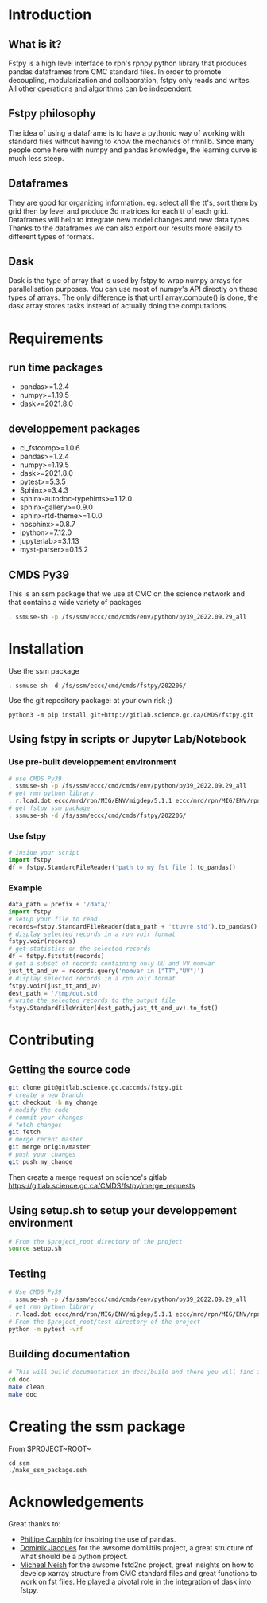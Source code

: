 # Introduction

## What is it?

Fstpy is a high level interface to rpn's rpnpy python library that
produces pandas dataframes from CMC standard files. In
order to promote decoupling, modularization and collaboration, fstpy
only reads and writes. All other operations and algorithms can be
independent.

## Fstpy philosophy

The idea of using a dataframe is to have a pythonic way of working with
standard files without having to know the mechanics of rmnlib. Since
many people come here with numpy and pandas knowledge, the
learning curve is much less steep.

## Dataframes

They are good for organizing information. eg: select all the tt\'s, sort
them by grid then by level and produce 3d matrices for each tt of each
grid. Dataframes will help to integrate new model changes and new data
types. Thanks to the dataframes we can also export our results more
easily to different types of formats.

## Dask

Dask is the type of array that is used by fstpy to wrap numpy arrays for
parallelisation purposes. You can use most of numpy\'s API directly on
these types of arrays. The only difference is that until array.compute()
is done, the dask array stores tasks instead of actually doing the
computations.

# Requirements

## run time packages

-   pandas>=1.2.4
-   numpy>=1.19.5
-   dask>=2021.8.0

## developpement packages

-   ci_fstcomp>=1.0.6
-   pandas>=1.2.4
-   numpy>=1.19.5
-   dask>=2021.8.0
-   pytest>=5.3.5
-   Sphinx>=3.4.3
-   sphinx-autodoc-typehints>=1.12.0
-   sphinx-gallery>=0.9.0
-   sphinx-rtd-theme>=1.0.0
-   nbsphinx>=0.8.7
-   ipython>=7.12.0
-   jupyterlab>=3.1.13
-   myst-parser>=0.15.2

## CMDS Py39

This is an ssm package that we use at CMC on the science network and
that contains a wide variety of packages

``` bash
. ssmuse-sh -p /fs/ssm/eccc/cmd/cmds/env/python/py39_2022.09.29_all
```

# Installation

Use the ssm package

    . ssmuse-sh -d /fs/ssm/eccc/cmd/cmds/fstpy/202206/

Use the git repository package: at your own risk ;)

    python3 -m pip install git+http://gitlab.science.gc.ca/CMDS/fstpy.git

## Using fstpy in scripts or Jupyter Lab/Notebook

### Use pre-built developpement environment

``` bash
# use CMDS Py39      
. ssmuse-sh -p /fs/ssm/eccc/cmd/cmds/env/python/py39_2022.09.29_all     
# get rmn python library      
. r.load.dot eccc/mrd/rpn/MIG/ENV/migdep/5.1.1 eccc/mrd/rpn/MIG/ENV/rpnpy/2.1-u2.4      
# get fstpy ssm package
. ssmuse-sh -d /fs/ssm/eccc/cmd/cmds/fstpy/202206/
```

### Use fstpy

``` python
# inside your script    
import fstpy   
df = fstpy.StandardFileReader('path to my fst file').to_pandas()
```

### Example

``` python
data_path = prefix + '/data/'    
import fstpy
# setup your file to read    
records=fstpy.StandardFileReader(data_path + 'ttuvre.std').to_pandas()    
# display selected records in a rpn voir format    
fstpy.voir(records)    
# get statistics on the selected records    
df = fstpy.fststat(records)    
# get a subset of records containing only UU and VV momvar    
just_tt_and_uv = records.query('nomvar in ["TT","UV"]')    
# display selected records in a rpn voir format   
fstpy.voir(just_tt_and_uv)    
dest_path = '/tmp/out.std'    
# write the selected records to the output file    
fstpy.StandardFileWriter(dest_path,just_tt_and_uv).to_fst()    
```

# Contributing

## Getting the source code

``` bash
git clone git@gitlab.science.gc.ca:cmds/fstpy.git
# create a new branch
git checkout -b my_change
# modify the code
# commit your changes
# fetch changes
git fetch
# merge recent master
git merge origin/master
# push your changes
git push my_change
```

Then create a merge request on science\'s gitlab
<https://gitlab.science.gc.ca/CMDS/fstpy/merge_requests>

## Using setup.sh to setup your developpement environment

``` bash
# From the $project_root directory of the project
source setup.sh
```

## Testing

``` bash
# Use CMDS Py39
. ssmuse-sh -p /fs/ssm/eccc/cmd/cmds/env/python/py39_2022.09.29_all
# get rmn python library      
. r.load.dot eccc/mrd/rpn/MIG/ENV/migdep/5.1.1 eccc/mrd/rpn/MIG/ENV/rpnpy/2.1-u2.4     
# From the $project_root/test directory of the project
python -m pytest -vrf
```

## Building documentation

``` bash
# This will build documentation in docs/build and there you will find index.html 
cd doc
make clean    
make doc
```

# Creating the ssm package

From \$PROJECT~ROOT~

    cd ssm
    ./make_ssm_package.ssh

# Acknowledgements

Great thanks to:

-   [Phillipe Carphin](mailto:Phillipe.Carphin2@canada.ca) for inspiring
    the use of pandas.
-   [Dominik Jacques](mailto:Dominik.Jacques@canada.ca) for the awsome
    domUtils project, a great structure of what should be a python
    project.
-   [Micheal Neish](mailto:Micheal.Neish@canada.ca) for the awsome
    fstd2nc project, great insights on how to develop xarray structure
    from CMC standard files and great functions to work on fst files. He
    played a pivotal role in the integration of dask into fstpy.
